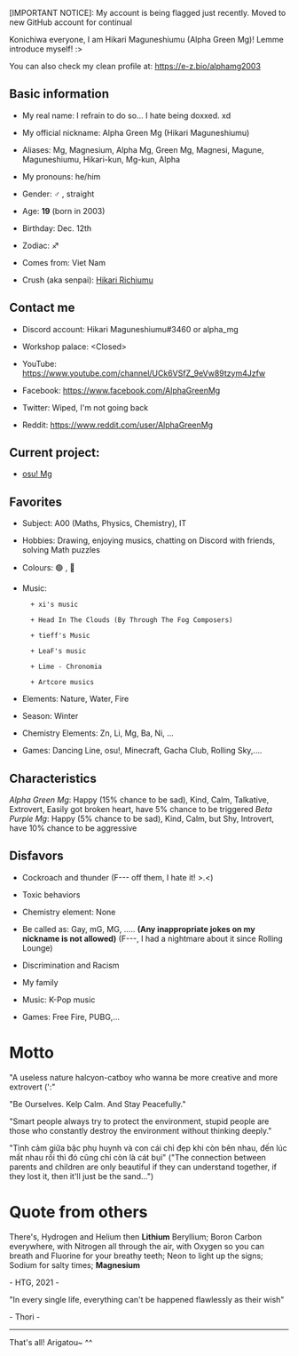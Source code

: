 [IMPORTANT NOTICE]: My account is being flagged just recently. Moved to new GitHub account for continual 

Konichiwa everyone, I am Hikari Maguneshiumu (Alpha Green Mg)!  Lemme introduce myself! :>

You can also check my clean profile at: https://e-z.bio/alphamg2003

## Basic information
- My real name: I refrain to do so... I hate being doxxed. xd

- My official nickname: Alpha Green Mg (Hikari Maguneshiumu)

- Aliases: Mg, Magnesium, Alpha Mg, Green Mg, Magnesi, Magune, Maguneshiumu, Hikari-kun, Mg-kun, Alpha

- My pronouns: he/him

- Gender: ♂️ , straight

- Age: **19** (born in 2003)

- Birthday: Dec. 12th

- Zodiac: ♐

- Comes from: Viet Nam

- Crush (aka senpai): [Hikari Richiumu](https://github.com/hikari2006)

## Contact me

- Discord account: Hikari Maguneshiumu#3460 or alpha_mg

- Workshop palace: \<Closed>

- YouTube: https://www.youtube.com/channel/UCk6VSfZ_9eVw89tzym4Jzfw

- Facebook: https://www.facebook.com/AlphaGreenMg

- Twitter: Wiped, I'm not going back

- Reddit: https://www.reddit.com/user/AlphaGreenMg

## Current project:

- [osu! Mg](https://github.com/greenmg2003/osu-Mg-skin)

## Favorites
- Subject: A00 (Maths, Physics, Chemistry), IT

- Hobbies: Drawing, enjoying musics, chatting on Discord with friends, solving Math puzzles

- Colours: 🟢 , 🔵

- Music:

        + xi's music
        
        + Head In The Clouds (By Through The Fog Composers)
        
        + tieff's Music
        
        + LeaF's music
        
        + Lime - Chronomia
        
        + Artcore musics
        
- Elements: Nature, Water, Fire

- Season: Winter

- Chemistry Elements: Zn, Li, Mg, Ba, Ni, ...

- Games: Dancing Line, osu!, Minecraft, Gacha Club, Rolling Sky,....

## Characteristics
*Alpha Green Mg*: Happy (15% chance to be sad), Kind, Calm, Talkative, Extrovert, Easily got broken heart, have 5% chance to be triggered
*Beta Purple Mg*: Happy (5% chance to be sad), Kind, Calm, but Shy, Introvert, have 10% chance to be aggressive

## Disfavors

- Cockroach and thunder (F--- off them, I hate it! >.<)
    
- Toxic behaviors

- Chemistry element: None
    
- Be called as: Gay, mG, MG, ..... **(Any inappropriate jokes on my nickname is not allowed)** (F---, I had a nightmare about it since Rolling Lounge)
    
- Discrimination and Racism
    
- My family
    
- Music: K-Pop music
    
- Games: Free Fire, PUBG,...
    
# Motto
    
"A useless nature halcyon-catboy who wanna be more creative and more extrovert (':"
    
"Be Ourselves. Kelp Calm. And Stay Peacefully."
    
"Smart people always try to protect the environment, stupid people are those who constantly destroy the environment without thinking deeply."
    
"Tình cảm giữa bậc phụ huynh và con cái chỉ đẹp khi còn bên nhau, đến lúc mất nhau rồi thì đó cũng chỉ còn là cát bụi" ("The connection between parents and children are only beautiful if they can understand together, if they lost it, then it'll just be the sand...")

# Quote from others

There's, Hydrogen and Helium then **Lithium** Beryllium; Boron Carbon everywhere, with Nitrogen all through the air, with Oxygen so you can breath and Fluorine for your breathy teeth; Neon to light up the signs; Sodium for salty times; **Magnesium** 

\- HTG, 2021 -

"In every single life, everything can't be happened flawlessly as their wish"

\- Thori -

---

That's all! Arigatou~ ^^


<!---
greenmg2003/greenmg2003 is a ✨ special ✨ repository because its `README.md` (this file) appears on your GitHub profile.
You can click the Preview link to take a look at your changes.
--->
